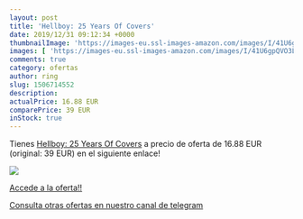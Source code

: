 ```yaml
---
layout: post
title: 'Hellboy: 25 Years Of Covers'
date: 2019/12/31 09:12:34 +0000
thumbnailImage: 'https://images-eu.ssl-images-amazon.com/images/I/41U6gpQVO3L._SL200_.jpg'
images: [ 'https://images-eu.ssl-images-amazon.com/images/I/41U6gpQVO3L._SL200_.jpg' ]
comments: true
category: ofertas
author: ring
slug: 1506714552
description:
actualPrice: 16.88 EUR
comparePrice: 39 EUR
inStock: true
---
```


Tienes [Hellboy: 25 Years Of Covers](https://www.amazon.com/dp/1506714552/?tag=redken08-20) a precio de oferta de 16.88 EUR (original: 39 EUR) en el siguiente enlace!

[![](https://images-eu.ssl-images-amazon.com/images/I/41U6gpQVO3L._SL200_.jpg)](https://www.amazon.com/dp/1506714552/?tag=redken08-20)

[Accede a la oferta!!](https://www.amazon.com/dp/1506714552/?tag=redken08-20)

[Consulta otras ofertas en nuestro canal de telegram](https://t.me/s/ofertas25)
